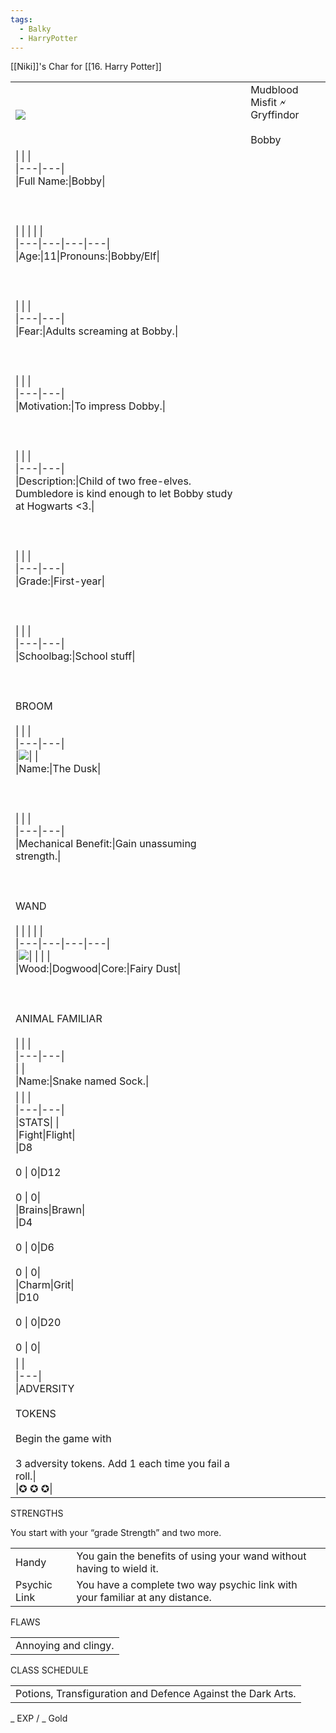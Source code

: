 ```yaml
---
tags:
  - Balky
  - HarryPotter
---
```

[[Niki]]'s Char for [[16. Harry Potter]]

|   |   |
|---|---|
|![](https://lh7-us.googleusercontent.com/qWyGBRQgPVFVPrOSpLHcQxllXouTBOX_HM_56UwIqNAyyYH-Yxi5mqtVT7EZxdLIHTMqHvVWATZEjtVdCYeemTbg4xFmp9ciVri_5RIWAZvyGX4S5TNa3EgmcWCJpEbYwGCj7bG4cCupWJm5_46NHw)|Mudblood Misfit 🗲 Gryffindor<br><br>Bobby|
|\|   \|   \|<br>\|---\|---\|<br>\|Full Name:\|Bobby\|<br><br>  <br><br>\|   \|   \|   \|   \|<br>\|---\|---\|---\|---\|<br>\|Age:\|11\|Pronouns:\|Bobby/Elf\|<br><br>  <br><br>\|   \|   \|<br>\|---\|---\|<br>\|Fear:\|Adults screaming at Bobby.\|<br><br>  <br><br>\|   \|   \|<br>\|---\|---\|<br>\|Motivation:\|To impress Dobby.\|<br><br>  <br><br>\|   \|   \|<br>\|---\|---\|<br>\|Description:\|Child of two free-elves. Dumbledore is kind enough to let Bobby study at Hogwarts <3.\|<br><br>  <br><br>\|   \|   \|<br>\|---\|---\|<br>\|Grade:\|First-year\|<br><br>  <br><br>\|   \|   \|<br>\|---\|---\|<br>\|Schoolbag:\|School stuff\|<br><br>  <br><br>BROOM<br><br>\|   \|   \|<br>\|---\|---\|<br>\|![](https://lh7-us.googleusercontent.com/vjN_EQHbkX2qtvFfwxKUkBot0JZaxxhShSbGbYVNPiWduaRIkqFdj9r___UWcISuz6b8NTGhOafLC50WQoGFuKMd3xYxNOkK5JvaxBCtwzCTiU2BMVq0PnFlMCVpLqPJIMNfpfxTOuA8EApTzzcvQA)\|   \|<br>\|Name:\|The Dusk\|<br><br>  <br><br>\|   \|   \|<br>\|---\|---\|<br>\|Mechanical Benefit:\|Gain unassuming strength.\|<br><br>  <br><br>WAND<br><br>\|   \|   \|   \|   \|<br>\|---\|---\|---\|---\|<br>\|![](https://lh7-us.googleusercontent.com/mDvmKyE4Aj30nn9Q440zj2bqYOOkh_cpLj9WXIZCA4AD12OOE1vrBzSj14n0QC9_snir0-VeKYm27SyEfG-C32mUtE9N78wLAt5FNrFitl3suhLSr1UgSfJ0okDUDpLR0v_k_tQmK2_-ACeTMpHckA)\|   \|   \|   \|<br>\|Wood:\|Dogwood\|Core:\|Fairy Dust\|<br><br>  <br><br>ANIMAL FAMILIAR<br><br>\|   \|   \|<br>\|---\|---\|<br>\|   \|<br>\|Name:\|Snake named Sock.\||
|\|   \|   \|<br>\|---\|---\|<br>\|STATS\|   \|<br>\|Fight\|Flight\|<br>\|D8<br><br>0 \\| 0\|D12<br><br>0 \\| 0\|<br>\|Brains\|Brawn\|<br>\|D4<br><br>0 \\| 0\|D6<br><br>0 \\| 0\|<br>\|Charm\|Grit\|<br>\|D10<br><br>0 \\| 0\|D20<br><br>0 \\| 0\||
|\|   \|<br>\|---\|<br>\|ADVERSITY<br><br>TOKENS<br><br>Begin the game with<br><br>3 adversity tokens. Add 1 each time you fail a roll.\|<br>\|✪ ✪ ✪\||

STRENGTHS

You start with your “grade Strength” and two more.

|   |   |
|---|---|
|Handy|You gain the benefits of using your wand without having to wield it.|
|Psychic Link|You have a complete two way psychic link with your familiar at any distance.|

  

FLAWS

|   |
|---|
|Annoying and clingy.|

  

CLASS SCHEDULE

|   |
|---|
|Potions, Transfiguration and Defence Against the Dark Arts.|

  
  

_ EXP / _ Gold
